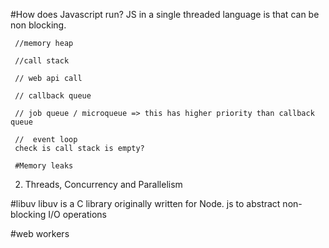 

#How does Javascript run?
     JS in a single threaded language is that can be non blocking.

     //memory heap

     //call stack

     // web api call

     // callback queue

     // job queue / microqueue => this has higher priority than callback queue

     //  event loop
     check is call stack is empty?

     #Memory leaks


2. Threads, Concurrency and Parallelism

#libuv
libuv is a C library originally written for Node. js to abstract non-blocking I/O operations

#web workers

